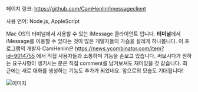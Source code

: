 
페이지 링크: https://github.com/CamHenlin/imessageclient

사용 언어: Node.js, AppleScript

Mac OS의 터미널에서 사용할 수 있는 iMessage 클라이언트 입니다. **터미널**에서 iMessage를 이용할 수 있다는 것이 많은 개발자들의 가슴을 설레게 하나봅니다.
이 프로그램의 개발자 CamHenlin은 https://news.ycombinator.com/item?id=9014755 에서 직접 사용자들과 소통하며 기능을 손보고 있습니다.
써보시다가 원하는 요구사항이 생기시는 분은 직접 comment를 남겨보셔도 재미있을 것 같습니다.
최근에는 새로 대화를 생성하는 기능도 추가가 되었네요. 앞으로의 모습도 기대됩니다!

![이미지](../img/003-19.png)
